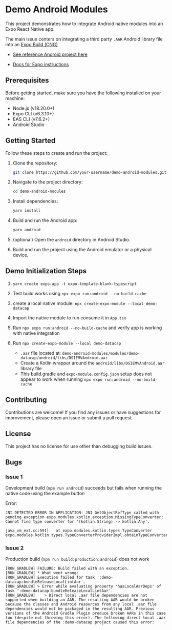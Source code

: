 # Demo Android Modules

This project demonstrates how to integrate Android native modules into an Expo React Native app.

The main issue centers on integrating a third party `.AAR` Android library file into an [Expo Build (CNG)](https://docs.expo.dev/workflow/continuous-native-generation/)

- [See reference Android project here](https://github.com/datacapsystems/DSIEMVAndroidDemo/tree/development)

- [Docs for Expo instructions](https://docs.expo.dev/modules/third-party-library/)

## Prerequisites

Before getting started, make sure you have the following installed on your machine:

- Node.js (v18.20.0+)
- Expo CLI (v6.3.10+)
- EAS CLI (v7.6.2+)
- Android Studio

## Getting Started

Follow these steps to create and run the project:

1. Clone the repository:

   ```bash
   git clone https://github.com/your-username/demo-android-modules.git
   ```

2. Navigate to the project directory:

   ```bash
   cd demo-android-modules
   ```

3. Install dependencies:

   ```bash
   yarn install
   ```

4. Build and run the Android app:

   ```bash
   yarn android
   ```

5. (optional) Open the `android` directory in Android Studio.

6. Build and run the project using the Android emulator or a physical device.

## Demo Initialization Steps

1. `yarn create expo-app -t expo-template-blank-typescript`

2. Test build works using `npx expo run:android --no-build-cache`

3. create a local native module: `npx create-expo-module --local demo-datacap`

4. Import the native module to run consume it in `App.tsx`

5. Run `npx expo run:android --no-build-cache` and verify app is working with native integration

6. Run `npx create-expo-module --local demo-datacap`

   - `.aar` file located at: `demo-android-modules/modules/demo-datacap/android/libs/DSIEMVAndroid.aar`
   - Create a Kotlin wrapper around the `android/libs/DSIEMVAndroid.aar` library file
   - This build.gradle and `expo-module.config.json` setup does not appear to work when running `npx expo run:android --no-build-cache`

## Contributing

Contributions are welcome! If you find any issues or have suggestions for improvement, please open an issue or submit a pull request.

## License

This project has no license for use other than debugging build issues.

## Bugs

### Issue 1

Development build (`npm run android`) succeeds but fails when running the native code using the example button

Error:

```
JNI DETECTED ERROR IN APPLICATION: JNI GetObjectRefType called with pending exception expo.modules.kotlin.exception.MissingTypeConverter: Cannot find type converter for '(kotlin.String) -> kotlin.Any'.

java_vm_ext.cc:591]   at expo.modules.kotlin.types.TypeConverter expo.modules.kotlin.types.TypeConverterProviderImpl.obtainTypeConverter(kotlin.reflect.KType)
```

### Issue 2

Production build (`npm run build:production:android`) does not work

```
[RUN_GRADLEW] FAILURE: Build failed with an exception.
[RUN_GRADLEW] * What went wrong:
[RUN_GRADLEW] Execution failed for task ':demo-datacap:bundleReleaseLocalLintAar'.
[RUN_GRADLEW] > Error while evaluating property 'hasLocalAarDeps' of task ':demo-datacap:bundleReleaseLocalLintAar'.
[RUN_GRADLEW]    > Direct local .aar file dependencies are not supported when building an AAR. The resulting AAR would be broken because the classes and Android resources from any local .aar file dependencies would not be packaged in the resulting AAR. Previous versions of the Android Gradle Plugin produce broken AARs in this case too (despite not throwing this error). The following direct local .aar file dependencies of the :demo-datacap project caused this error:
```
